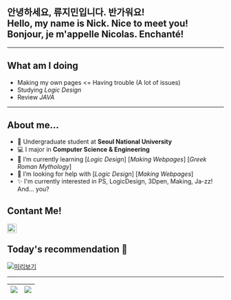 ## 안녕하세요, 류지민입니다. 반가워요! <br/> Hello, my name is Nick. Nice to meet you! <br/> Bonjour, je m'appelle Nicolas. Enchanté! 
---
## What am I doing
- Making my own pages <= Having trouble (A lot of issues)
- Studying *Logic Design*
- Review *JAVA*

---
## About me...
- 🔭 Undergraduate student at **Seoul National University**
- 💻 I major in **Computer Science & Engineering**
- 🌱 I’m currently learning [*Logic Design*]  [*Making Webpages*]  [*Greek Roman Mythology*]
- 🤔 I’m looking for help with [*Logic Design*]  [*Making Webpages*]
- ✨ I'm currently interested in PS, LogicDesign, 3Dpen, Making, Ja-zz! And... you?

## Contant Me!
[<img align="left" alt="Instagram" width="22px" src="https://cdn.jsdelivr.net/npm/simple-icons@v3/icons/instagram.svg" />](https://www.instagram.com/dgw_with.3dpen/?hl=ko)
<br/>

## Today's recommendation 🦖
[![미리보기](https://img.youtube.com/vi/3dWy50rFgvg/0.jpg)](https://www.youtube.com/watch?v=3dWy50rFgvg)

---
|<img align="center" src="https://github-readme-stats.vercel.app/api?username=nick11967&show_icons=true&count_private=true&theme=buefy&hide_border=true&disable_animations=false">|<img align="center" src="https://github-readme-stats.vercel.app/api/top-langs/?username=nick11967&layout=compact&theme=buefy&hide_border=true&disable_animations=false&count_private=true" />|
| ------------- | ------------- |

<!--
**nick11967/nick11967** is a ✨ _special_ ✨ repository because its `README.md` (this file) appears on your GitHub profile.

Here are some ideas to get you started:

- 🔭 I’m currently working on ...
- 🌱 I’m currently learning ...
- 👯 I’m looking to collaborate on ...
- 🤔 I’m looking for help with ...
- 💬 Ask me about ...
- 📫 How to reach me: ...
- 😄 Pronouns: ...
- ⚡ Fun fact: ...

-->
